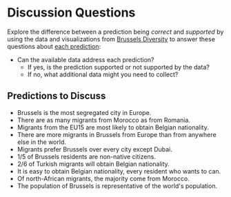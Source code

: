 # Discussion Questions

Explore the difference between a prediction being _correct_ and _supported_ by using the data and visualizations from [Brussels Diversity](https://brussels-diversity.jetpack.ai/) to answer these questions about [each prediction](#predictions-to-discuss):

- Can the available data address each prediction?
  - If yes, is the prediction supported or not supported by the data?
  - If no, what additional data might you need to collect?

## Predictions to Discuss

- Brussels is the most segregated city in Europe.
- There are as many migrants from Morocco as from Romania.
- Migrants from the EU15 are most likely to obtain Belgian nationality.
- There are more migrants in Brussels from Europe than from anywhere else in the world.
- Migrants prefer Brussels over every city except Dubai.
- 1/5 of Brussels residents are non-native citizens.
- 2/6 of Turkish migrants will obtain Belgian nationality.
- It is easy to obtain Belgian nationality, every resident who wants to can.
- Of north-African migrants, the majority come from Morocco.
- The population of Brussels is representative of the world's population.
